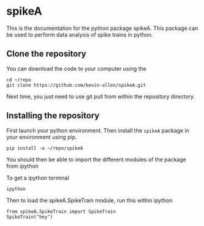 # spikeA

This is the documentation for the python package spikeA. This package can be used to perform data analysis of spike trains in python.

## Clone the repository

You can download the code to your computer using the 

```
cd ~/repo
git clone https://github.com/kevin-allen/spikeA.git
```
Next time, you just need to use git pull from within the repository directory.

## Installing the repository 

First launch your python environment. Then install the `spikeA` package in your environment using pip.

```
pip install -e ~/repo/spikeA
```

You should then be able to import the different modules of the package from ipython

To get a ipython terminal
```
ipython
```

Then to load the spikeA.SpikeTrain module, run this within ipython
```
from spikeA.SpikeTrain import SpikeTrain
SpikeTrain("hey")
```


